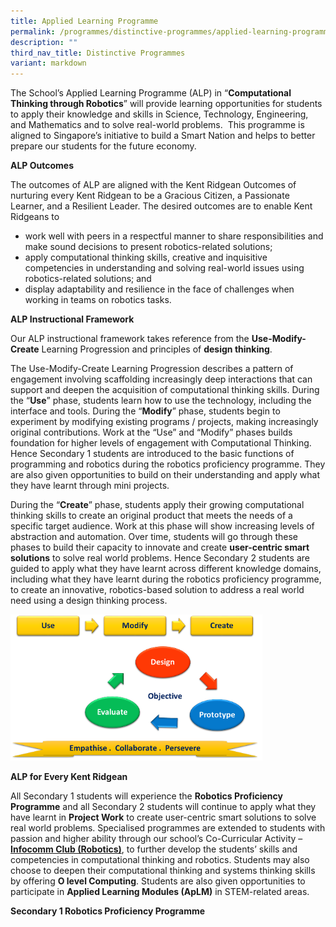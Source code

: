 ```yaml
---
title: Applied Learning Programme
permalink: /programmes/distinctive-programmes/applied-learning-programme/
description: ""
third_nav_title: Distinctive Programmes
variant: markdown
---
```

The School’s Applied Learning Programme (ALP) in “**Computational Thinking through Robotics**” will provide learning opportunities for students to apply their knowledge and skills in Science, Technology, Engineering, and Mathematics and to solve real-world problems. &nbsp;This programme is aligned to Singapore’s initiative to build a Smart Nation and helps to better prepare our students for the future economy.

**ALP Outcomes**

The outcomes of ALP are aligned with the Kent Ridgean Outcomes of nurturing every Kent Ridgean to be a Gracious Citizen, a Passionate Learner, and a Resilient Leader.&nbsp;The desired outcomes are to enable Kent Ridgeans to

*   work well with peers in a respectful manner to share responsibilities and make sound decisions to present robotics-related solutions;
*   apply computational thinking skills, creative and inquisitive competencies in understanding and solving real-world issues using robotics-related solutions; and
*   display adaptability and resilience in the face of challenges when working in teams on robotics tasks.

**ALP Instructional Framework**

Our ALP instructional framework takes reference from the&nbsp;**Use-Modify-Create**&nbsp;Learning Progression and principles of&nbsp;**design thinking**.&nbsp;

The Use-Modify-Create Learning Progression describes a pattern of engagement involving scaffolding increasingly deep interactions that can support and deepen the acquisition of computational thinking skills. During the “**Use**” phase, students learn how to use the technology, including the interface and tools. During the “**Modify**” phase, students begin to experiment by modifying existing programs / projects, making increasingly original contributions. Work at the “Use” and “Modify” phases builds foundation for higher levels of engagement with Computational Thinking. Hence Secondary 1 students are introduced to the basic functions of programming and robotics during the robotics proficiency programme. They are also given opportunities to build on their understanding and apply what they have learnt through mini projects.

During the “**Create**” phase, students apply their growing computational thinking skills to create an original product that meets the needs of a specific target audience. Work at this phase will show increasing levels of abstraction and automation. Over time, students will go through these phases to build their capacity to innovate and create&nbsp;**user-centric smart solutions**&nbsp;to solve real world problems. Hence Secondary 2 students are guided to apply what they have learnt across different knowledge domains, including what they have learnt during the robotics proficiency programme, to create an innovative, robotics-based solution to address a real world need using a design thinking process.

<img src="/images/ALP-Instructional-Framework.png" style="width:80%">

**ALP for Every Kent Ridgean**

All Secondary 1 students will experience the **Robotics Proficiency Programme** and all Secondary 2 students will continue to apply what they have learnt in **Project Work** to create user-centric smart solutions to solve real world problems. Specialised programmes are extended to students with passion and higher ability through our school’s Co-Curricular Activity – **[Infocomm Club (Robotics)](https://www.kentridgesec.moe.edu.sg/programmes/co-curricular-activities/clubs-societies/)**, to further develop the students’ skills and competencies in computational thinking and robotics. Students may also choose to deepen their computational thinking and systems thinking skills by offering **O level Computing**. Students are also given opportunities to participate in **Applied Learning Modules (ApLM)** in STEM-related areas.

**Secondary 1 Robotics Proficiency Programme**

